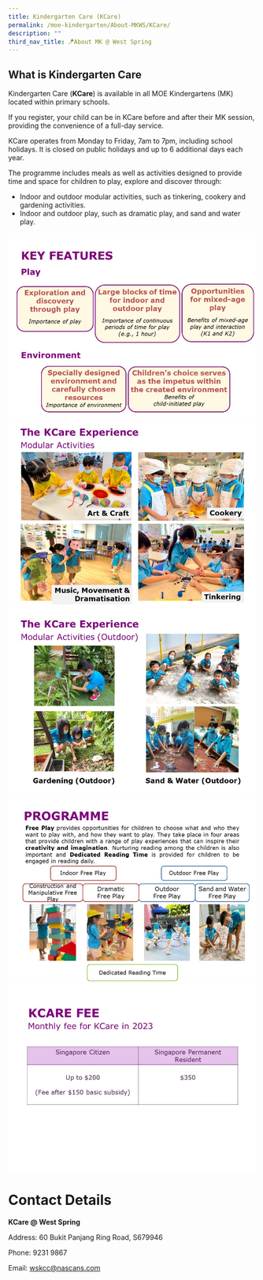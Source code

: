 ```yaml
---
title: Kindergarten Care (KCare)
permalink: /moe-kindergarten/About-MKWS/KCare/
description: ""
third_nav_title: 🪁About MK @ West Spring
---
```

What is Kindergarten Care
-------------------------

Kindergarten Care (**KCare**) is available in all MOE Kindergartens (MK) located within primary schools.

If you register, your child can be in KCare before and after their MK session, providing the convenience of a full-day service.

KCare operates from Monday to Friday, 7am to 7pm, including school holidays. It is closed on public holidays and up to 6 additional days each year.

The programme includes meals as well as activities designed to provide time and space for children to play, explore and discover through:

*   Indoor and outdoor modular activities, such as tinkering, cookery and gardening activities.
*   Indoor and outdoor play, such as dramatic play, and sand and water play.

![](/images/MK/KCare/KCare%20Features%20&%20Environment.jpg)
![](/images/MK/KCare/KCare%20Modular%20Activities%20(Indoor).jpg)
![](/images/MK/KCare/KCare%20Modular%20Activities%20(Outdoor).jpg)
![](/images/MK/KCare/KCare%20Free%20Play.jpg)
![](/images/MK/KCare/KCare%20Fees.jpg)

# Contact Details
**KCare @ West Spring**

Address: 60 Bukit Panjang Ring Road, S679946

Phone: 9231 9867

Email: wskcc@nascans.com